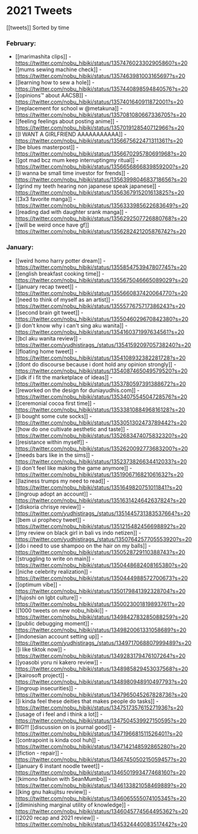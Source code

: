 # 2021 Tweets
[[tweets]]
Sorted by time

### February:
- [[marimashita clips]] - https://twitter.com/nobu_hibiki/status/1357476023302905860?s=20
- [[mums sewing machine check]] - https://twitter.com/nobu_hibiki/status/1357463981003165697?s=20
- [[learning how to sew a hole]] - https://twitter.com/nobu_hibiki/status/1357440898594840576?s=20
- [[opinions™ about AACSB]] - https://twitter.com/nobu_hibiki/status/1357401640911872001?s=20
- [[replacement for school w @metakuna]] - https://twitter.com/nobu_hibiki/status/1357081080667336705?s=20
- [[feeling feelings about posting anime]] - https://twitter.com/nobu_hibiki/status/1357019128540712966?s=20
- [[I WANT A GIRLFRIEND AAAAAAAAAAA]] - https://twitter.com/nobu_hibiki/status/1356675622471311361?s=20
- [[be blues masterpost]] - https://twitter.com/nobu_hibiki/status/1356670295780691968?s=20
- [[got mad bcz mum keep interruptingmy ritual]] - https://twitter.com/nobu_hibiki/status/1356656866839859200?s=20 
- [[i wanna be small time investor for frends]] - https://twitter.com/nobu_hibiki/status/1356399804683718656?s=20
- [[grind my teeth hearing non japanese speak japanese]] - https://twitter.com/nobu_hibiki/status/1356367915201613825?s=20
- [[3x3 favorite manga]] - https://twitter.com/nobu_hibiki/status/1356333985622683649?s=20
- [[reading dad with daughter srank manga]] - https://twitter.com/nobu_hibiki/status/1356292507726880768?s=20
- [[will be weird once have gf]] https://twitter.com/nobu_hibiki/status/1356282421205876742?s=20

### January:
- [[weird homo harry potter dream]] - https://twitter.com/nobu_hibiki/status/1355854753947807745?s=20
- [[english breakfast cooking time]] - https://twitter.com/nobu_hibiki/status/1355675046665089029?s=20
- [[january recap tweet]] - https://twitter.com/nobu_hibiki/status/1355660837420064770?s=20
- [[need to think of myself as an artist]] - https://twitter.com/nobu_hibiki/status/1355577675717386243?s=20
- [[second brain git tweet]] - https://twitter.com/nobu_hibiki/status/1355046029670842380?s=20
- [[i don't know why i can't sing aku wanita]] - https://twitter.com/nobu_hibiki/status/1354160371997634561?s=20
- [[bcl aku wanita review]] - https://twitter.com/yudhistirags_/status/1354159209705738240?s=20
- [[floating home tweet]] - https://twitter.com/nobu_hibiki/status/1354108932382281728?s=20
- [[dont do discourse because i dont hold any opinion strongly]] - https://twitter.com/nobu_hibiki/status/1354087465049579520?s=20
- [[idk if i fit the marketplace of ideas]] - https://twitter.com/nobu_hibiki/status/1353780597391388672?s=20
- [[reworked on the design for duniayudhis.com]] - https://twitter.com/nobu_hibiki/status/1353407554504728576?s=20
- [[ceremonial cocoa first time]] - https://twitter.com/nobu_hibiki/status/1353381088496816128?s=20
- [[i bought some cute socks]] - https://twitter.com/nobu_hibiki/status/1353051302473789442?s=20
- [[how do one cultivate aesthetic and taste]] - https://twitter.com/nobu_hibiki/status/1352683474075832320?s=20
- [[resistance within myself]] - https://twitter.com/nobu_hibiki/status/1352620092773683200?s=20
- [[needs bars like in the sims]] - https://twitter.com/nobu_hibiki/status/1352373826634412033?s=20
- [[i don't feel like making the game anymore]] - https://twitter.com/nobu_hibiki/status/1351906716821061632?s=20
- [[laziness trumps my need to read]] - https://twitter.com/nobu_hibiki/status/1351649820751011841?s=20
- [[ingroup adopt an account]] - https://twitter.com/nobu_hibiki/status/1351631424642637824?s=20
- [[diskoria chrisye review]] - https://twitter.com/yudhistirags_/status/1351445731383537664?s=20
- [[bem ui prophecy tweet]] - https://twitter.com/nobu_hibiki/status/1351215482456698892?s=20
- [[my review on black girl in bali vs indo netizen]] - https://twitter.com/yudhistirags_/status/1350764257705553920?s=20
- [[do i need to use shampoo on the hair on my balls]] - https://twitter.com/nobu_hibiki/status/1350528729110388743?s=20
- [[struggling to write on main]] - https://twitter.com/nobu_hibiki/status/1350448682408165380?s=20
- [[niche celebrity realization]] - https://twitter.com/nobu_hibiki/status/1350444988572700673?s=20
- [[optimum vibe]] - https://twitter.com/nobu_hibiki/status/1350179841392328704?s=20
- [[fujoshi on lgbt culture]] - https://twitter.com/nobu_hibiki/status/1350023001819893761?s=20
- [[1000 tweets on new nobu_hibiki]] - https://twitter.com/nobu_hibiki/status/1349842783285088259?s=20
- [[public debugging moment]] - https://twitter.com/nobu_hibiki/status/1349820061331058689?s=20
- [[indonesian account setting up]] - https://twitter.com/yudhistirags_/status/1349717068807999489?s=20
- [[i like tiktok now]] - https://twitter.com/nobu_hibiki/status/1349283179476107264?s=20
- [[yoasobi yoru ni kakero review]] - https://twitter.com/nobu_hibiki/status/1348985829453037568?s=20
- [[kairosoft project]] - https://twitter.com/nobu_hibiki/status/1348980948910497793?s=20
- [[ingroup insecurities]] - https://twitter.com/nobu_hibiki/status/1347965045267828736?s=20
- [[i kinda feel these deities that makes people do tasks]] - https://twitter.com/nobu_hibiki/status/1347517357615271936?s=20
- [[usage of i feel and i think a lot]] - https://twitter.com/nobu_hibiki/status/1347504539927150595?s=20
- BIG!!! [[discussion on is journal good]] - https://twitter.com/nobu_hibiki/status/1347196681511526401?s=20
- [[contrapoint is kinda cool huh]] - https://twitter.com/nobu_hibiki/status/1347142148592865280?s=20
- [[fiction - repair]] - https://twitter.com/nobu_hibiki/status/1346745050215059457?s=20
- [[january 6 instant noodle tweet]] - https://twitter.com/nobu_hibiki/status/1346501993477468160?s=20
- [[kimono fashion with SeanMumbo]] - https://twitter.com/nobu_hibiki/status/1346133821058469889?s=20
- [[king gnu hakujitsu review]] - https://twitter.com/nobu_hibiki/status/1346065555074105345?s=20
- [[diminishing marginal utility of knowledge]] - https://twitter.com/nobu_hibiki/status/1346045774564495362?s=20
- [[2020 recap and 2021 review]] - https://twitter.com/nobu_hibiki/status/1345324440083517442?s=20